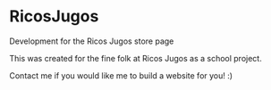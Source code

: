 # RicosJugos
Development for the Ricos Jugos store page


This was created for the fine folk at Ricos Jugos as a school project. 

Contact me if you would like me to build a website for you! :)
